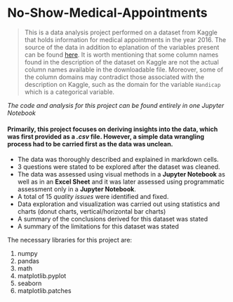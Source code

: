 # No-Show-Medical-Appointments
> This is a data analysis project performed on a dataset from Kaggle that holds information for medical appointments in the year 2016. The source of the data in addition to eplanation of the variables present can be found [here](https://www.kaggle.com/joniarroba/noshowappointments). It is worth mentioning that some column names found in the description of the dataset on Kaggle are not the actual column names available in the downloadable file. Moreover, some of the column domains may contradict those associated with the description on Kaggle, such as the domain for the variable `Handicap` which is a categorical variable. 

*The code and analysis for this project can be found entirely in one Jupyter Notebook*

#### Primarily, this project focuses on deriving insights into the data, which was first provided as a *.csv* file. However, a simple data wrangling process had to be carried first as the data was unclean.
 
- The data was thoroughly described and explained in markdown cells.
- 3 questions were stated to be explored after the dataset was cleaned.
- The data was assessed using visual methods in a __Jupyter Notebook__ as well as in an __Excel Sheet__ and it was later assessed using programmatic assessment only in a __Jupyter Notebook__.
- A total of 15 _quality issues_ were identified and fixed.
- Data exploration and visualization was carried out using statistics and charts (donut charts, vertical/horizontal bar charts)
- A summary of the conclusions derived for this dataset was stated
- A summary of the limitations for this dataset was stated

The necessary libraries for this project are:
1. numpy
2. pandas 
3. math
4. matplotlib.pyplot
5. seaborn
6. matplotlib.patches
